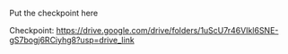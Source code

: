 Put the checkpoint here

Checkpoint: https://drive.google.com/drive/folders/1uScU7r46VIkl6SNE-gS7bogj6RCiyhg8?usp=drive_link
